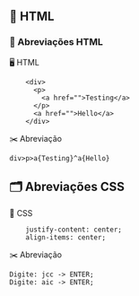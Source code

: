 ## 📎 HTML

### 💭 Abreviações HTML

🖥️ HTML

```
    <div>
      <p>
        <a href="">Testing</a>
      </p>
      <a href="">Hello</a>
    </div>
```

✂️ Abreviação

```
div>p>a{Testing}^a{Hello}
```

## 🗂️ Abreviações CSS

🌈 CSS

```
    justify-content: center;
    align-items: center;
```

✂️ Abreviação

```
Digite: jcc -> ENTER;
Digite: aic -> ENTER;
```
